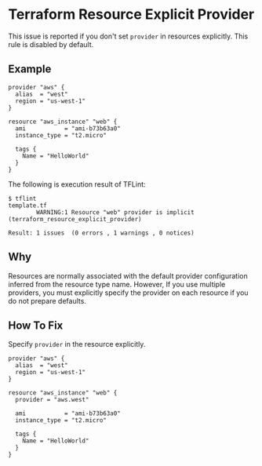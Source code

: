 # Terraform Resource Explicit Provider
This issue is reported if you don't set `provider` in resources explicitly. This rule is disabled by default.

## Example
```hcl
provider "aws" {
  alias  = "west"
  region = "us-west-1"
}

resource "aws_instance" "web" {
  ami           = "ami-b73b63a0"
  instance_type = "t2.micro"

  tags {
    Name = "HelloWorld"
  }
}
```

The following is execution result of TFLint:

```
$ tflint
template.tf
        WARNING:1 Resource "web" provider is implicit (terraform_resource_explicit_provider)

Result: 1 issues  (0 errors , 1 warnings , 0 notices)
```

## Why

Resources are normally associated with the default provider configuration inferred from the resource type name.
However, If you use multiple providers, you must explicitly specify the provider on each resource if you do not prepare defaults.

## How To Fix

Specify `provider` in the resource explicitly.

```hcl
provider "aws" {
  alias  = "west"
  region = "us-west-1"
}

resource "aws_instance" "web" {
  provider = "aws.west"

  ami           = "ami-b73b63a0"
  instance_type = "t2.micro"

  tags {
    Name = "HelloWorld"
  }
}
```
